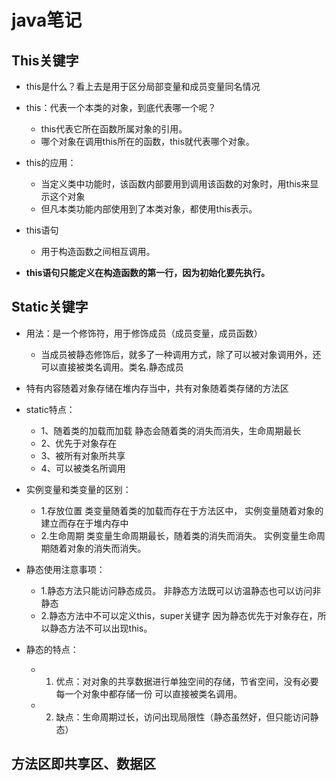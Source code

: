 # java笔记

## This关键字
* this是什么？看上去是用于区分局部变量和成员变量同名情况
* this：代表一个本类的对象，到底代表哪一个呢？	
    * this代表它所在函数所属对象的引用。
    * 哪个对象在调用this所在的函数，this就代表哪个对象。
      
* this的应用：
    * 当定义类中功能时，该函数内部要用到调用该函数的对象时，用this来显示这个对象
    * 但凡本类功能内部使用到了本类对象，都使用this表示。
      
* this语句
    * 用于构造函数之间相互调用。 

* **this语句只能定义在构造函数的第一行，因为初始化要先执行。**


## Static关键字
* 用法：是一个修饰符，用于修饰成员（成员变量，成员函数）
    * 当成员被静态修饰后，就多了一种调用方式，除了可以被对象调用外，还可以直接被类名调用。类名.静态成员

* 特有内容随着对象存储在堆内存当中，共有对象随着类存储的方法区

* static特点：
    * 1、随着类的加载而加载
         静态会随着类的消失而消失，生命周期最长   
    * 2、优先于对象存在
    * 3、被所有对象所共享
    * 4、可以被类名所调用
  
* 实例变量和类变量的区别：
    * 1.存放位置
          类变量随着类的加载而存在于方法区中，
          实例变量随着对象的建立而存在于堆内存中
    * 2.生命周期
         类变量生命周期最长，随着类的消失而消失。
         实例变量生命周期随着对象的消失而消失。
* 静态使用注意事项：
    * 1.静态方法只能访问静态成员。
      非静态方法既可以访温静态也可以访问非静态
    * 2.静态方法中不可以定义this，super关键字
       因为静态优先于对象存在，所以静态方法不可以出现this。
       
 * 静态的特点：
     * 1. 优点：对对象的共享数据进行单独空间的存储，节省空间，没有必要每一个对象中都存储一份
          可以直接被类名调用。
     * 2. 缺点：生命周期过长，访问出现局限性（静态虽然好，但只能访问静态）
     

## 方法区即共享区、数据区


